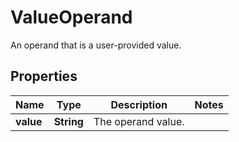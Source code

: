 

# ValueOperand

An operand that is a user-provided value.

## Properties

Name | Type | Description | Notes
------------ | ------------- | ------------- | -------------
**value** | **String** | The operand value. | 




